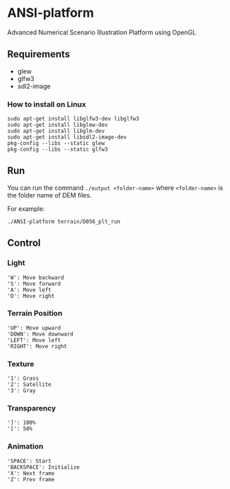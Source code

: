 # ANSI-platform
Advanced Numerical Scenario Illustration Platform using OpenGL
## Requirements
* glew
* glfw3
* sdl2-image
### How to install on Linux
```
sudo apt-get install libglfw3-dev libglfw3
sudo apt-get install libglew-dev
sudo apt-get install libglm-dev
sudo apt-get install libsdl2-image-dev
pkg-config --libs --static glew
pkg-config --libs --static glfw3
```

## Run
You can run the command `./output <folder-name>` where `<folder-name>` is the folder name of DEM files.

For example: 
```
./ANSI-platform terrain/D056_plt_run
```
## Control
### Light
```
'W': Move backward
'S': Move forward
'A': Move left
'D': Move right
```
### Terrain Position
```
'UP': Move upward
'DOWN': Move downward
'LEFT': Move left
'RIGHT': Move right
```
### Texture
```
'1': Grass
'2': Satellite
'3': Gray
```
### Transparency
```
']': 100%
'[': 50%
```
### Animation
```
'SPACE': Start
'BACKSPACE': Initialize
'X': Next frame
'Z': Prev frame
```
